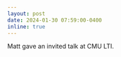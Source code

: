 ```yaml
---
layout: post
date: 2024-01-30 07:59:00-0400
inline: true
---
```


Matt gave an invited talk at CMU LTI.

